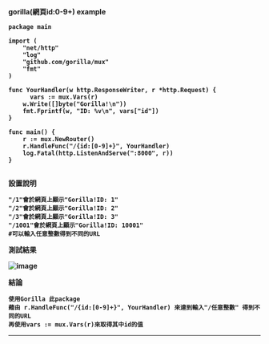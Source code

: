 <strong>gorilla(網頁id:0-9+) example <strong>
```golang
package main

import (
    "net/http"
    "log"
    "github.com/gorilla/mux"
    "fmt"
)

func YourHandler(w http.ResponseWriter, r *http.Request) {
	  vars := mux.Vars(r)
    w.Write([]byte("Gorilla!\n"))
    fmt.Fprintf(w, "ID: %v\n", vars["id"])
}

func main() {
    r := mux.NewRouter()
    r.HandleFunc("/{id:[0-9]+}", YourHandler)
    log.Fatal(http.ListenAndServe(":8000", r))
}


```

設置說明

<pre><code>"/1"會於網頁上顯示"Gorilla!ID: 1"
"/2"會於網頁上顯示"Gorilla!ID: 2"
"/3"會於網頁上顯示"Gorilla!ID: 3"
"/1001"會於網頁上顯示"Gorilla!ID: 10001"
#可以輸入任意整數得到不同的URL
</code></pre>

測試結果

![image](https://github.com/HongScarlet/homework/blob/master/GO/img/2020115/TEST1.png)

結論
<pre><code>使用Gorilla 此package
藉由 r.HandleFunc("/{id:[0-9]+}", YourHandler) 來達到輸入"/任意整數" 得到不同的URL
再使用vars := mux.Vars(r)來取得其中id的值
</code></pre>
***
